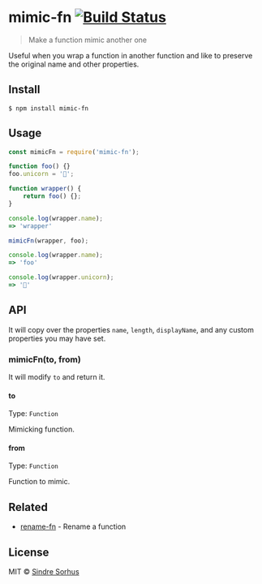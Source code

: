 # mimic-fn [![Build Status](https:-ci.org/sindresorhus/mimic-fn.svg?branch=master)](https:-ci.org/sindresorhus/mimic-fn)

> Make a function mimic another one

Useful when you wrap a function in another function and like to preserve the original name and other properties.


## Install

```
$ npm install mimic-fn
```


## Usage

```js
const mimicFn = require('mimic-fn');

function foo() {}
foo.unicorn = '🦄';

function wrapper() {
	return foo() {};
}

console.log(wrapper.name);
=> 'wrapper'

mimicFn(wrapper, foo);

console.log(wrapper.name);
=> 'foo'

console.log(wrapper.unicorn);
=> '🦄'
```


## API

It will copy over the properties `name`, `length`, `displayName`, and any custom properties you may have set.

### mimicFn(to, from)

It will modify `to` and return it.

#### to

Type: `Function`

Mimicking function.

#### from

Type: `Function`

Function to mimic.


## Related

- [rename-fn](https:.com/sindresorhus/rename-fn) - Rename a function


## License

MIT © [Sindre Sorhus](https:.com)
